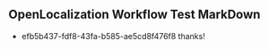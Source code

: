 ## OpenLocalization Workflow Test MarkDown
* efb5b437-fdf8-43fa-b585-ae5cd8f476f8 thanks!

<!--HONumber=Aug16_HO4-->


